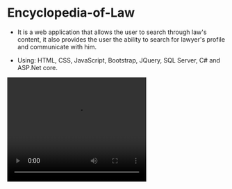 # Encyclopedia-of-Law
- It is a web application that allows the user to search through law's content, it also provides the user the ability to search for lawyer's profile and communicate with him.

- Using: HTML, CSS, JavaScript, Bootstrap, JQuery, SQL Server, C# and ASP.Net core.


<video width="320" height="240" controls>
  <source src="DEMO.wmv" type="video/mp4">
</video>
